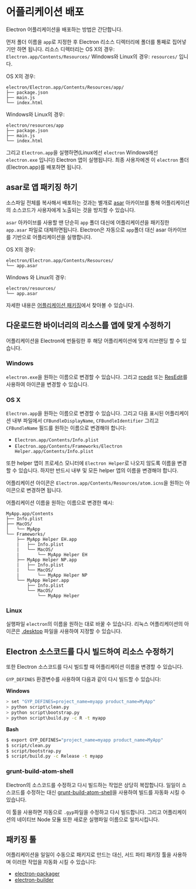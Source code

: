 ﻿# 어플리케이션 배포

Electron 어플리케이션을 배포하는 방법은 간단합니다.

먼저 폴더 이름을 `app`로 지정한 후 Electron 리소스 디렉터리에 폴더를 통째로 집어넣기만
하면 됩니다. 리소스 디렉터리는 OS X의 경우: `Electron.app/Contents/Resources/`
Windows와 Linux의 경우: `resources/` 입니다.

OS X의 경우:

```text
electron/Electron.app/Contents/Resources/app/
├── package.json
├── main.js
└── index.html
```

Windows와 Linux의 경우:

```text
electron/resources/app
├── package.json
├── main.js
└── index.html
```

그리고 `Electron.app`을 실행하면(Linux에선 `electron` Windows에선 `electron.exe`
입니다) Electron 앱이 실행됩니다. 최종 사용자에겐 이 `electron` 폴더(Electron.app)를
배포하면 됩니다.

## asar로 앱 패키징 하기

소스파일 전체를 복사해서 배포하는 것과는 별개로 [asar](https://github.com/atom/asar)
아카이브를 통해 어플리케이션의 소스코드가 사용자에게 노출되는 것을 방지할 수 있습니다.

`asar` 아카이브를 사용할 땐 단순히 `app` 폴더 대신에 어플리케이션을 패키징한
`app.asar` 파일로 대체하면됩니다. Electron은 자동으로 `app`폴더 대신 asar 아카이브를
기반으로 어플리케이션을 실행합니다.

OS X의 경우:

```text
electron/Electron.app/Contents/Resources/
└── app.asar
```

Windows 와 Linux의 경우:

```text
electron/resources/
└── app.asar
```

자세한 내용은 [어플리케이션 패키징](application-packaging.md)에서 찾아볼 수 있습니다.

## 다운로드한 바이너리의 리소스를 앱에 맞게 수정하기

어플리케이션을 Electron에 번들링한 후 해당 어플리케이션에 맞게 리브랜딩 할 수 있습니다.

### Windows

`electron.exe`을 원하는 이름으로 변경할 수 있습니다.
그리고 [rcedit](https://github.com/atom/rcedit) 또는
[ResEdit](http://www.resedit.net)를 사용하여 아이콘을 변경할 수 있습니다.

### OS X

`Electron.app`을 원하는 이름으로 변경할 수 있습니다. 그리고 다음 표시된 어플리케이션
내부 파일에서 `CFBundleDisplayName`, `CFBundleIdentifier` 그리고 `CFBundleName`
필드를 원하는 이름으로 변경해야 합니다:

* `Electron.app/Contents/Info.plist`
* `Electron.app/Contents/Frameworks/Electron Helper.app/Contents/Info.plist`

또한 helper 앱이 프로세스 모니터에 `Electron Helper`로 나오지 않도록 이름을
변경할 수 있습니다. 하지만 반드시 내부 및 모든 helper 앱의 이름을 변경해야 합니다.

어플리케이션 아이콘은 `Electron.app/Contents/Resources/atom.icns`을 원하는
아이콘으로 변경하면 됩니다.

어플리케이션 이름을 원하는 이름으로 변경한 예시:

```
MyApp.app/Contents
├── Info.plist
├── MacOS/
│   └── MyApp
└── Frameworks/
    ├── MyApp Helper EH.app
    |   ├── Info.plist
    |   └── MacOS/
    |       └── MyApp Helper EH
    ├── MyApp Helper NP.app
    |   ├── Info.plist
    |   └── MacOS/
    |       └── MyApp Helper NP
    └── MyApp Helper.app
        ├── Info.plist
        └── MacOS/
            └── MyApp Helper
```

### Linux

실행파일 `electron`의 이름을 원하는 대로 바꿀 수 있습니다. 리눅스 어플리케이션의
아이콘은 [.desktop](https://developer.gnome.org/integration-guide/stable/desktop-files.html.en)
파일을 사용하여 지정할 수 있습니다.

## Electron 소스코드를 다시 빌드하여 리소스 수정하기

또한 Electron 소스코드를 다시 빌드할 때 어플리케이션 이름을 변경할 수 있습니다.

`GYP_DEFINES` 환경변수를 사용하여 다음과 같이 다시 빌드할 수 있습니다:

__Windows__

```bash
> set "GYP_DEFINES=project_name=myapp product_name=MyApp"
> python script\clean.py
> python script\bootstrap.py
> python script\build.py -c R -t myapp
```

__Bash__

```bash
$ export GYP_DEFINES="project_name=myapp product_name=MyApp"
$ script/clean.py
$ script/bootstrap.py
$ script/build.py -c Release -t myapp
```

### grunt-build-atom-shell

Electron의 소스코드를 수정하고 다시 빌드하는 작업은 상당히 복잡합니다. 일일이
소스코드를 수정하는 대신 [grunt-build-atom-shell](https://github.com/paulcbetts/grunt-build-atom-shell)을
사용하여 빌드를 자동화 시킬 수 있습니다.

이 툴을 사용하면 자동으로 `.gyp`파일을 수정하고 다시 빌드합니다. 그리고 어플리케이션의
네이티브 Node 모듈 또한 새로운 실행파일 이름으로 일치시킵니다.

## 패키징 툴

어플리케이션을 일일이 수동으로 패키지로 만드는 대신, 서드 파티 패키징 툴을 사용하며
이러한 작업을 자동화 시킬 수 있습니다:

* [electron-packager](https://github.com/maxogden/electron-packager)
* [electron-builder](https://github.com/loopline-systems/electron-builder)
